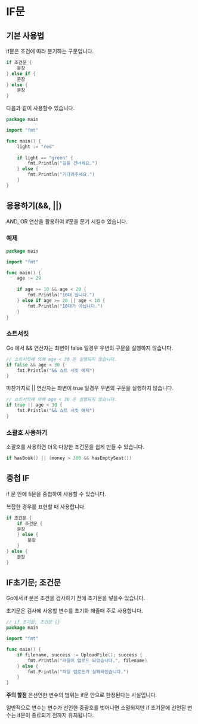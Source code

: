 # IF문



## 기본 사용법

if문은 조건에 따라 분기하는 구문입니다.

```go
if 조건문 {
	문장
} else if {
	문장
} else {
	문장
}
```

다음과 같이 사용할수 있습니다.

```go
package main

import "fmt"

func main() {
	light := "red"
	
	if light == "green" {
		fmt.Println("길을 건너세요.")
	} else {
		fmt.Println("기다려주세요.")
	}
}
```



## 응용하기(&&, ||)

AND, OR 연산을 활용하여 if문을 문기 시킬수 있습니다.



### 예제

```go
package main

import "fmt"

func main() {
	age := 29
	
	if age >= 10 && age < 20 {
		fmt.Println("10대 입니다.")
	} else if age >= 20 || age < 10 {
		fmt.Println("10대가 아닙니다.")
	}
}
```



### 쇼트서킷

Go 에서 && 연산자는 좌변이 false 일경우 우변의 구문을 실행하지 않습니다.

```go
// 쇼트서킷에 의해 age < 30 은 실행되지 않습니다.
if false && age < 30 {
	fmt.Println("&& 쇼트 서킷 예제")
}
```

마찬가지로 || 연산자는 좌변이 true 일경우 우변의 구문을 실행하지 않습니다.

```go
// 쇼트서킷에 의해 age < 30 은 실행되지 않습니다.
if true || age < 30 {
	fmt.Println("&& 쇼트 서킷 예제")
}
```



### 소괄호 사용하기

소괄호를 사용하면 더욱 다양한 조건문을 쉽게 만들 수 있습니다.

```go
if hasBook() || (money > 300 && hasEmptySeat())
```





## 중첩 IF

if 문 안에 fi문을 중첩하여 사용할 수 있습니다.

복잡한 경우를 표현할 때 사용합니다.

```go
if 조건문 {
	if 조건문 {
    문장
	} else {
		문장
	}
} else {
	문장
}
```



## IF초기문; 조건문

Go에서 if 문은 조건을 검사하기 전에 초기문을 넣을수 있습니다.

초기문은 검사에 사용할 변수를 초기화 해줄때 주로 사용합니다.

```go
// if 초기문; 조건문 {}
package main

import "fmt"

func main() {
	if filename, success := UploadFile(); success {
		fmt.Println("파일이 업로드 되었습니다.", filename)
	} else {
		fmt.Println("파일 업로드가 실패되었습니다.")
	}
}
```

**주의 할점** 은선언한 변수의 범위는 if문 안으로 한정된다는 사실입니다.

일반적으로 변수는 변수가 선언한 중괄호를 벗어나면 소멸되지만 if 초기문에 선언된 변수는 if문이 종료되기 전까지 유지됩니다.

